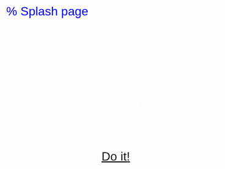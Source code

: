 % Splash page

<style>
body {
  background-image: url('splash.png');
  background-repeat: no-repeat;
  background-attachment: fixed;
  background-size: cover;
  font-family: arial,helvetica,courier;
  font-size: 32px;
  color: blue;
}

#container {
  color: white;
  display: flex;
  justify-content: center;
  align-items: center;
}

#content {
  flex: 0 0 360px;
}
</style>

<div id="container">
  <div id="content">

Do TOEIC® Speaking and TOEFL® tests!

Upload Speaking and Writing responses!

And more!

[Do it!](https://etsest.moodlecloud.com)

  </div>
</div>


